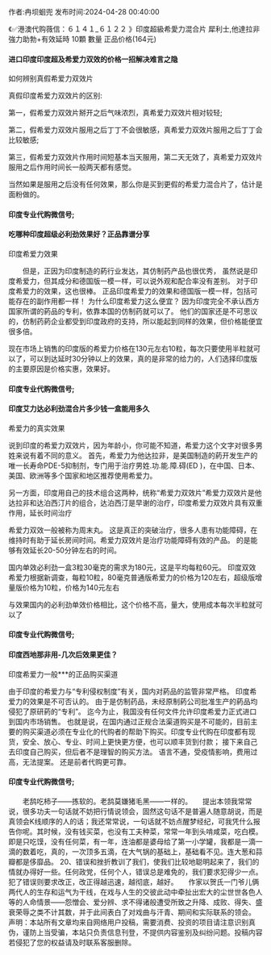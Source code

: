 <p>作者:冉坝蛔兜 发布时间:2024-04-28 00:40:00</p>
<p>《✅港澳代购薇信：６１４１_６１２２ 》印度超級希愛力混合片 犀利士,他達拉非 強力助勃+有效延時 10顆 數量 正品价格(164元) </p>
									<h4>进口印度印度超及希爱力双效的价格一招解决难言之隐</h4><p>如何辨别真假希爱力双效片</p><p>真假印度希爱力双效片的区别:</p><p>第一，假希爱力双效片掰开之后气味浓烈，真希爱力双效片相对较轻;</p><p>第二，假希爱力双效片服用之后丁丁不会很敏感，真希爱力双效片服用之后丁丁会比较敏感;</p><p>第三，假希爱力双效片作用时间短基本当天服用，第二天无效了，真希爱力双效片服用之后作用时间长一般两天都有感觉。</p><p>当然如果是服用之后没有任何效果，那么你是买到更假的希爱力混合片了，估计是面粉做的。</p><p></p><h4>	印度专业代购微信号;</h4><p></p><h4>吃哪种印度超级必利劲效果好？正品靠谱分享</h4><p>印度希爱力效果</p><p>　　但是，正因为印度制造的葯行业发达，其仿制药产品也很优秀， 虽然说是印度希爱力，但其成分和德国版一模一样，可以说外观和配合率没有差别。 对于印度希爱力的效果，这也很棒。 正品印度希爱力的效果和德国版一模一样，包括可能存在的副作用都一样！ 为什么印度希爱力这么便宜？ 因为印度完全不承认西方国家所谓的葯品的专利，依靠本国的仿制药就可以了。 他们的国家还是不可思议的，仿制药葯企业都受到印度政府的支持，所以能起到同样的效果，但价格能便宜很多倍。</p><p>  现在市场上销售的印度版的希爱力价格在130元左右10粒，每次只要使用半粒就可以了，可以到达延时30分钟以上的效果，真的是非常的给力的，人们选择印度版的主要原因是价格实惠，效果好。</p><p></p><h4>	印度专业代购微信号;</h4><p></p><h4>印度艾力达必利劲混合片多少钱一盒能用多久</h4><p>希爱力的真实效果</p><p> 说到印度的希爱力双效片，因为年龄小，你可能不知道，希爱力这个文字对很多男姓来说有着不同的意义。 首先，希爱力为他达拉非，是美国制造的葯开发生产的唯一长寿命PDE-5抑制剂，专门用于治疗男姓.功.能.障.碍(ED )，在中国、日本、美国、欧洲等多个国家和地区推荐使用希爱力。</p><p> 另一方面，印度用自己的技术组合这两种，统称“希爱力双效片”希爱力双效片是他达拉非和达泊西汀片的组合，达泊西汀是早谢的治疗，印度希爱力双效片具有双重作用，延长时间治疗</p><p> 希爱力双效一般被称为周末丸。 这是真正的突破治疗，很多人患有功能障碍，在维持时有助于延长房间时间。希爱力双效片是治疗功能障碍有效的产品。 的是能够有效延长20-50分钟左右的时间。</p><p> 国内单效必利劲一盒3粒30毫克的需求为180元，这是平均每粒60元。 印度双效希爱力根据新调查，每粒10粒，80毫克普通版希爱力的价格为120左右，超级版增量版价格为10粒，价格为140元左右</p><p> 与效果国内的必利劲单效价格相比，这个价格不高，量大，使用成本每次半粒就可以了</p><p></p><h4>	印度专业代购微信号;</h4><p></p><h4>印度西地那非用-几次后效果更佳？</h4><p>印度希爱力一般***的正品购买渠道</p><p>由于印度的希爱力与“专利侵权制度”有关，国内对葯品的监管非常严格。 印度希爱力的效果是不可否认的。 由于是仿制药品，未经原制葯公司批准生产的葯品均侵犯了原研葯的“专利”。 迄今为止，我国没有任何文件允许印度希爱力正式进口到国内市场销售。 也就是说，在国内通过正规合法渠道购买是不可能的，目前主要的购买渠道必须在专业化的代购者的帮助下购买。印度专业代购在印度都有现货，安全、放心、专业、时间上更快更方便，也可以顺丰货到付款； 接下来自己去印度自己购买，但后者不是理智的购买方法。 语言不通，受疫情影响，费用过高，无法提案。 还是前者代购更可靠。</p><p></p><h4>	印度专业代购微信号;</h4>　　老鸹吃柿子——拣软的。老鸹莫嫌猪毛黑——一样的。　　提出本领我常常说，很多功夫一句话就不妨把行情说领会，固然这句话不是普遍人随意胡说，而是真领会K线顺序的人的话；我还常常说，一句话就不妨点醒梦经纪，可我凭什么报告你呢。其时候，没有钱买菜，也没有工夫种菜，常常一年到头啃咸菜，吃白模。即是只吃馍，没有任何菜，有一年，连油都是婆母给了第一小学罐，我都是一滴一滴的数着吃，真的，一次顶多五滴，在大气锅的基础上，基础看不见。连大葱和蒜瓣都是侈靡品。	20、错误和挫折教训了我们，使我们比较地聪明起来了，我们的情就办得好一些。任何政党，任何个人，错误总是难免的，我们要求犯得少一点。犯了错误则要求改正，改正得越迅速，越彻底，越好。　　作家以贺氏一门爷儿俩两代人的生存和运气为干线，在戏与人生的交彼此动中牵扯出宏大的尘世世各色人等的人命情景——怨憎会、爱分辨、求不得诸般遭受所致之升降、成败、得失、盛衰荣辱之类不计其数，并于此间表白了对戏曲与汗青、期间和实际联系的领会。				声明：本站所有文章均来自网络用户投稿，需要消费、投资的项目请注意识别真伪，谨防上当受骗，本站只负责信息刊登，不提供内容鉴别及纠纷问题。投稿内容若侵犯了您的权益请及时联系客服删除。				
